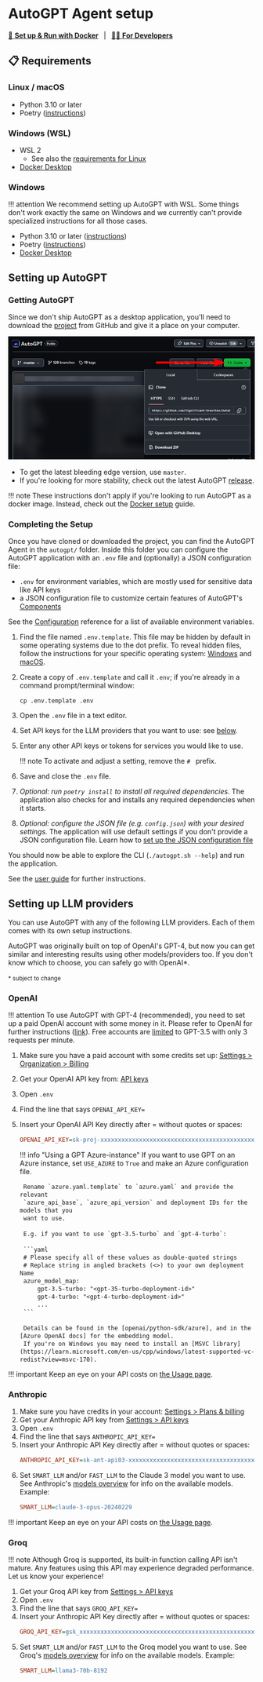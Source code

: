 # AutoGPT Agent setup

[🐋 **Set up & Run with Docker**](./docker.md)
&ensp;|&ensp;
[👷🏼 **For Developers**](./for-developers.md)

## 📋 Requirements

### Linux / macOS

- Python 3.10 or later
- Poetry ([instructions](https://python-poetry.org/docs/#installation))

### Windows (WSL)

- WSL 2
  - See also the [requirements for Linux](#linux--macos)
- [Docker Desktop](https://docs.docker.com/desktop/install/windows-install/)

### Windows

!!! attention
    We recommend setting up AutoGPT with WSL. Some things don't work exactly the same on
    Windows and we currently can't provide specialized instructions for all those cases.

- Python 3.10 or later ([instructions](https://www.tutorialspoint.com/how-to-install-python-in-windows))
- Poetry ([instructions](https://python-poetry.org/docs/#installation))
- [Docker Desktop](https://docs.docker.com/desktop/install/windows-install/)


## Setting up AutoGPT

### Getting AutoGPT

Since we don't ship AutoGPT as a desktop application, you'll need to download the
[project] from GitHub and give it a place on your computer.

![Screenshot of the dialog to clone or download the repo](get-repo-dialog.png)

- To get the latest bleeding edge version, use `master`.
- If you're looking for more stability, check out the latest AutoGPT [release][releases].

[project]: https://github.com/Significant-Gravitas/AutoGPT
[releases]: https://github.com/Significant-Gravitas/AutoGPT/releases

!!! note
    These instructions don't apply if you're looking to run AutoGPT as a docker image.
    Instead, check out the [Docker setup](./docker.md) guide.

### Completing the Setup

Once you have cloned or downloaded the project, you can find the AutoGPT Agent in the
`autogpt/` folder.
Inside this folder you can configure the AutoGPT application with an `.env` file and (optionally) a JSON configuration file:

- `.env` for environment variables, which are mostly used for sensitive data like API keys
- a JSON configuration file to customize certain features of AutoGPT's [Components](../../forge/components/introduction.md)

See the [Configuration](../configuration/options.md) reference for a list of available environment variables.

1. Find the file named `.env.template`. This file may
    be hidden by default in some operating systems due to the dot prefix. To reveal
    hidden files, follow the instructions for your specific operating system:
    [Windows][show hidden files/Windows] and [macOS][show hidden files/macOS].
2. Create a copy of `.env.template` and call it `.env`;
    if you're already in a command prompt/terminal window:
    ```shell
    cp .env.template .env
    ```
3. Open the `.env` file in a text editor.
4. Set API keys for the LLM providers that you want to use: see [below](#setting-up-llm-providers).
5. Enter any other API keys or tokens for services you would like to use.

    !!! note
        To activate and adjust a setting, remove the `# ` prefix.

6. Save and close the `.env` file.
7. _Optional: run `poetry install` to install all required dependencies._ The
    application also checks for and installs any required dependencies when it starts.
8. _Optional: configure the JSON file (e.g. `config.json`) with your desired settings._
    The application will use default settings if you don't provide a JSON configuration file.
    Learn how to [set up the JSON configuration file](../../forge/components/components.md#json-configuration)

You should now be able to explore the CLI (`./autogpt.sh --help`) and run the application.

See the [user guide](../usage.md) for further instructions.

[show hidden files/Windows]: https://support.microsoft.com/en-us/windows/view-hidden-files-and-folders-in-windows-97fbc472-c603-9d90-91d0-1166d1d9f4b5
[show hidden files/macOS]: https://www.pcmag.com/how-to/how-to-access-your-macs-hidden-files

## Setting up LLM providers

You can use AutoGPT with any of the following LLM providers.
Each of them comes with its own setup instructions.

AutoGPT was originally built on top of OpenAI's GPT-4, but now you can get
similar and interesting results using other models/providers too.
If you don't know which to choose, you can safely go with OpenAI*.

<small>* subject to change</small>

### OpenAI

!!! attention
    To use AutoGPT with GPT-4 (recommended), you need to set up a paid OpenAI account
    with some money in it. Please refer to OpenAI for further instructions ([link][openai/help-gpt-4-access]).
    Free accounts are [limited][openai/api-limits] to GPT-3.5 with only 3 requests per minute.

1. Make sure you have a paid account with some credits set up: [Settings > Organization > Billing][openai/billing]
1. Get your OpenAI API key from: [API keys][openai/api-keys]
2. Open `.env`
3. Find the line that says `OPENAI_API_KEY=`
4. Insert your OpenAI API Key directly after = without quotes or spaces:
    ```ini
    OPENAI_API_KEY=sk-proj-xxxxxxxxxxxxxxxxxxxxxxxxxxxxxxxxxxxxxxxxxxxxxxxx
    ```

    !!! info "Using a GPT Azure-instance"
        If you want to use GPT on an Azure instance, set `USE_AZURE` to `True` and
        make an Azure configuration file.

        Rename `azure.yaml.template` to `azure.yaml` and provide the relevant
        `azure_api_base`, `azure_api_version` and deployment IDs for the models that you
        want to use.

        E.g. if you want to use `gpt-3.5-turbo` and `gpt-4-turbo`:

        ```yaml
        # Please specify all of these values as double-quoted strings
        # Replace string in angled brackets (<>) to your own deployment Name
        azure_model_map:
            gpt-3.5-turbo: "<gpt-35-turbo-deployment-id>"
            gpt-4-turbo: "<gpt-4-turbo-deployment-id>"
            ...
        ```

        Details can be found in the [openai/python-sdk/azure], and in the [Azure OpenAI docs] for the embedding model.
        If you're on Windows you may need to install an [MSVC library](https://learn.microsoft.com/en-us/cpp/windows/latest-supported-vc-redist?view=msvc-170).

!!! important
    Keep an eye on your API costs on [the Usage page][openai/usage].


[openai/api-keys]: https://platform.openai.com/account/api-keys
[openai/billing]: https://platform.openai.com/account/billing/overview
[openai/usage]: https://platform.openai.com/account/usage
[openai/api-limits]: https://platform.openai.com/docs/guides/rate-limits/free-tier-rate-limits
[openai/help-gpt-4-access]: https://help.openai.com/en/articles/7102672-how-can-i-access-gpt-4-gpt-4-turbo-and-gpt-4o#h_9bddcd317c
[openai/python-sdk/azure]: https://github.com/openai/openai-python?tab=readme-ov-file#microsoft-azure-openai


### Anthropic

1. Make sure you have credits in your account: [Settings > Plans & billing][anthropic/billing]
2. Get your Anthropic API key from [Settings > API keys][anthropic/api-keys]
3. Open `.env`
4. Find the line that says `ANTHROPIC_API_KEY=`
5. Insert your Anthropic API Key directly after = without quotes or spaces:
    ```ini
    ANTHROPIC_API_KEY=sk-ant-api03-xxxxxxxxxxxxxxxxxxxxxxxxxxxxxxxxxxxxxxxxxxxxxxxxxxxxxxxxxxxxxxxxxxxxxxxxxxxxxxxxxxxxxxxxxxxxxxx
    ```
6. Set `SMART_LLM` and/or `FAST_LLM` to the Claude 3 model you want to use.
   See Anthropic's [models overview][anthropic/models] for info on the available models.
   Example:
    ```ini
    SMART_LLM=claude-3-opus-20240229
    ```

!!! important
    Keep an eye on your API costs on [the Usage page][anthropic/usage].

[anthropic/api-keys]: https://console.anthropic.com/settings/keys
[anthropic/billing]: https://console.anthropic.com/settings/plans
[anthropic/usage]: https://console.anthropic.com/settings/usage
[anthropic/models]: https://docs.anthropic.com/en/docs/models-overview


### Groq

!!! note
    Although Groq is supported, its built-in function calling API isn't mature.
    Any features using this API may experience degraded performance.
    Let us know your experience!

1. Get your Groq API key from [Settings > API keys][groq/api-keys]
2. Open `.env`
3. Find the line that says `GROQ_API_KEY=`
4. Insert your Anthropic API Key directly after = without quotes or spaces:
    ```ini
    GROQ_API_KEY=gsk_xxxxxxxxxxxxxxxxxxxxxxxxxxxxxxxxxxxxxxxxxxxxxxxxxxxx
    ```
5. Set `SMART_LLM` and/or `FAST_LLM` to the Groq model you want to use.
   See Groq's [models overview][groq/models] for info on the available models.
   Example:
    ```ini
    SMART_LLM=llama3-70b-8192
    ```

[groq/api-keys]: https://console.groq.com/keys
[groq/models]: https://console.groq.com/docs/models

